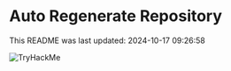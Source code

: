 # Auto Regenerate Repository

This README was last updated: 2024-10-17 09:26:58

 ![TryHackMe](https://tryhackme.com/badge/533634)